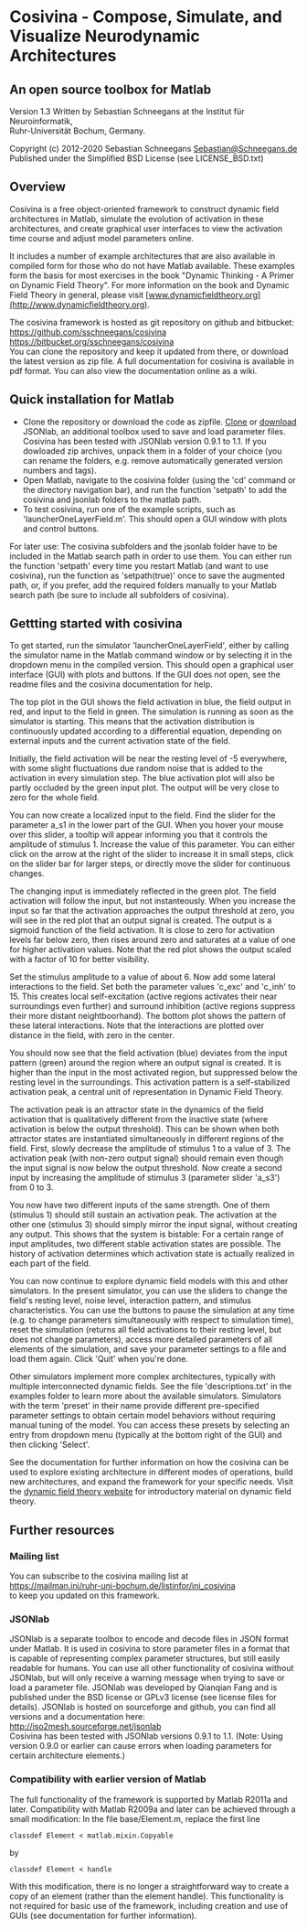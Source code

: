 # Cosivina - Compose, Simulate, and Visualize Neurodynamic Architectures
## An open source toolbox for Matlab

Version 1.3
Written by Sebastian Schneegans at the Institut für Neuroinformatik,  
Ruhr-Universität Bochum, Germany.

Copyright (c) 2012-2020 Sebastian Schneegans <Sebastian@Schneegans.de>  
Published under the Simplified BSD License (see LICENSE_BSD.txt)


## Overview

Cosivina is a free object-oriented framework to construct dynamic field architectures in Matlab, simulate the evolution of activation in these architectures, and create graphical user interfaces to view the activation time course and adjust model parameters online.

It includes a number of example architectures that are also available in compiled form for those who do not have Matlab available. These examples form the basis for most exercises in the book "Dynamic Thinking - A Primer on Dynamic Field Theory". For more information on the book and Dynamic Field Theory in general, please visit [www.dynamicfieldtheory.org](http://www.dynamicfieldtheory.org).

The cosivina framework is hosted as git repository on github and bitbucket:  
https://github.com/sschneegans/cosivina  
https://bitbucket.org/sschneegans/cosivina  
You can clone the repository and keep it updated from there, or download the latest version as zip file. A full documentation for cosivina is available in pdf format. You can also view the documentation online as a wiki.


## Quick installation for Matlab

- Clone the repository or download the code as zipfile. [Clone](https://github.com/fangq/jsonlab) or [download](http://iso2mesh.sourceforge.net/cgi-bin/index.cgi?jsonlab/Download) JSONlab, an additional toolbox used to save and load parameter files. Cosivina has been tested with JSONlab version 0.9.1 to 1.1. If you dowloaded zip archives, unpack them in a folder of your choice (you can rename the folders, e.g. remove automatically generated version numbers and tags).
- Open Matlab, navigate to the cosivina folder (using the 'cd' command or the directory navigation bar), and run the function 'setpath' to add the cosivina and jsonlab folders to the matlab path.
- To test cosivina, run one of the example scripts, such as 'launcherOneLayerField.m'. This should open a GUI window with plots and control buttons.

For later use: The cosivina subfolders and the jsonlab folder have to be included in the Matlab search path in order to use them. You can either run the function 'setpath'  every time you restart Matlab (and want to use cosivina), run the function as 'setpath(true)' once to save the augmented path, or, if you prefer, add the required folders manually to your Matlab search path (be sure to include all subfolders of cosivina).


## Gettting started with cosivina

To get started, run the simulator 'launcherOneLayerField', either by calling the simulator name in the Matlab command window or by selecting it in the dropdown menu in the compiled version. This should open a graphical user interface (GUI) with plots and buttons. If the GUI does not open, see the readme files and the cosivina documentation for help.

The top plot in the GUI shows the field activation in blue, the field output in red, and input to the field in green. The simulation is running as soon as the simulator is starting. This means that the activation distribution is continuously updated according to a differential equation, depending on external inputs and the current activation state of the field.

Initially, the field activation will be near the resting level of -5 everywhere, with some slight fluctuations due random noise that is added to the activation in every simulation step. The blue activation plot will also be partly occluded by the green input plot. The output will be very close to zero for the whole field.

You can now create a localized input to the field. Find the slider for the parameter a_s1 in the lower part of the GUI. When you hover your mouse over this slider, a tooltip will appear informing you that it controls the amplitude of stimulus 1. Increase the value of this parameter. You can either click on the arrow at the right of the slider to increase it in small steps, click on the slider bar for larger steps, or directly move the slider for continuous changes.

The changing input is immediately reflected in the green plot. The field activation will follow the input, but not instanteously. When you increase the input so far that the activation approaches the output threshold at zero, you will see in the red plot that an output signal is created. The output is a sigmoid function of the field activation. It is close to zero for activation levels far below zero, then rises around zero and saturates at a value of one for higher activation values. Note that the red plot shows the output scaled with a factor of 10 for better visibility.

Set the stimulus amplitude to a value of about 6. Now add some lateral interactions to the field. Set both the parameter values 'c_exc' and  'c_inh' to 15. This creates local self-excitation (active regions activates their near surroundings even further) and surround inhibition (active regions suppress their more distant neightboorhand). The bottom plot shows the pattern of these lateral interactions. Note that the interactions are plotted over distance in the field, with zero in the center.

You should now see that the field activation (blue) deviates from the input pattern (green) around the region where an output signal is created. It is higher than the input in the most activated region, but suppressed below the resting level in the surroundings. This activation pattern is a self-stabilized activation peak, a central unit of representation in Dynamic Field Theory.

The activation peak is an attractor state in the dynamics of the field activation that is qualitatively different from the inactive state (where activation is below the output threshold). This can be shown when both attractor states are instantiated simultaneously in different regions of the field. First, slowly decrease the amplitude of stimulus 1 to a value of 3. The activation peak (with non-zero output signal) should remain even though the input signal is now below the output threshold. Now create a second input by increasing the amplitude of stimulus 3 (parameter slider 'a_s3') from 0 to 3.

You now have two different inputs of the same strength. One of them (stimulus 1) should still sustain an activation peak. The activation at the other one (stimulus 3) should simply mirror the input signal, without creating any output. This shows that the system is bistable: For a certain range of input amplitudes, two different stable activation states are possible. The history of activation determines which activation state is actually realized in each part of the field.

You can now continue to explore dynamic field models with this and other simulators. In the present simulator, you can use the sliders to change the field's resting level, noise level, interaction pattern, and stimulus characteristics. You can use the buttons to pause the simulation at any time (e.g. to change parameters simultaneously with respect to simulation time), reset the simulation (returns all field activations to their resting level, but does not change parameters), access more detailed parameters of all elements of the simulation, and save your parameter settings to a file and load them again. Click 'Quit' when you're done.

Other simulators implement more complex architectures, typically with multiple interconnected dynamic fields. See the file 'descriptions.txt' in the examples folder to learn more about the available simulators. Simulators with the term 'preset' in their name provide different pre-specified parameter settings to obtain certain model behaviors without requiring manual tuning of the model. You can access these presets by selecting an entry from dropdown menu (typically at the bottom right of the GUI) and then clicking 'Select'.

See the documentation for further information on how the cosivina can be used to explore existing architecture in different modes of operations, build new architectures, and expand the framework for your specific needs. Visit the [dynamic field theory website](http://www.dynamicfieldtheory.org) for introductory material on dynamic field theory.


## Further resources

### Mailing list

You can subscribe to the cosivina mailing list at  
https://mailman.ini/ruhr-uni-bochum.de/listinfor/ini_cosivina  
to keep you updated on this framework.

### JSONlab

JSONlab is a separate toolbox to encode and decode files in JSON format under Matlab. It is used in cosivina to store parameter files in a format that is capable of representing complex parameter structures, but still easily readable for humans. You can use all other functionality of cosivina without JSONlab, but will only receive a warning message when trying to save or load a parameter file. JSONlab was developed by Qianqian Fang and is published under the BSD license or GPLv3 license (see license files for details). JSONlab is hosted on sourceforge and github, you can find all versions and a documentation here:  
http://iso2mesh.sourceforge.net/jsonlab  
Cosivina has been tested with JSONlab versions 0.9.1 to 1.1. (Note: Using version 0.9.0 or earlier can cause errors when loading parameters for certain architecture elements.)

### Compatibility with earlier version of Matlab

The full functionality of the framework is supported by Matlab R2011a and later. Compatibility with Matlab R2009a and later can be achieved through a small modification: In the file base/Element.m, replace the first line

    classdef Element < matlab.mixin.Copyable

by

    classdef Element < handle

With this modification, there is no longer a straightforward way to create a copy of an element (rather than the element handle). This functionality is not required for basic use of the framework, including creation and use of GUIs (see documentation for further information).


